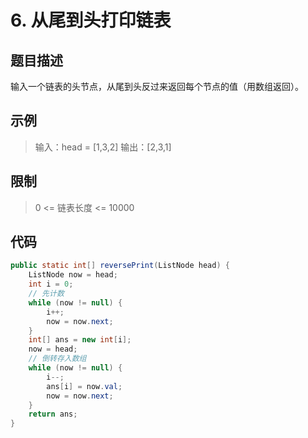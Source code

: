 # 6. 从尾到头打印链表

## 题目描述

输入一个链表的头节点，从尾到头反过来返回每个节点的值（用数组返回）。

## 示例

> 输入：head = [1,3,2]
> 输出：[2,3,1]

## 限制

> 0 <= 链表长度 <= 10000

## 代码

```java
public static int[] reversePrint(ListNode head) {
    ListNode now = head;
    int i = 0;
  	// 先计数
    while (now != null) {
        i++;
        now = now.next;
    }
    int[] ans = new int[i];
    now = head;
  	// 倒转存入数组
    while (now != null) {
        i--;
        ans[i] = now.val;
        now = now.next;
    }
    return ans;
}
```

